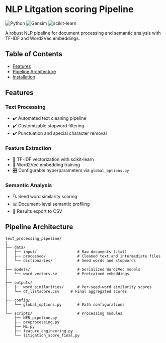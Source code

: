 # NLP Litgation scoring Pipeline

![Python](https://img.shields.io/badge/python-3.7%2B-blue)
![Gensim](https://img.shields.io/badge/gensim-4.0%2B-orange)
![scikit-learn](https://img.shields.io/badge/scikit--learn-1.0%2B-yellowgreen)

A robust NLP pipeline for document processing and semantic analysis with TF-IDF and Word2Vec embeddings.

## Table of Contents
- [Features](#features)
- [Pipeline Architecture](#pipeline-architecture)
- [Installation](#installation)


## Features

### Text Processing
- ✔️ Automated text cleaning pipeline  
- ✔️ Customizable stopword filtering  
- ✔️ Punctuation and special character removal  

### Feature Extraction
- 🎯 TF-IDF vectorization with scikit-learn  
- 🎯 Word2Vec embedding training  
- 🎛️ Configurable hyperparameters via `global_options.py`  

### Semantic Analysis
- 🔍 Seed word similarity scoring  
- 📊 Document-level semantic profiling  
- 💾 Results export to CSV  

## Pipeline Architecture

```text
text_processing_pipeline/
│
├── data/
│   ├── input/                  # Raw documents (.txt)
│   ├── processed/              # Cleaned text and intermediate files
│   └── dictionaries/           # Seed words and stopwords
│
├── models/                     # Serialized Word2Vec models
│   └── word_vectors.kv         # Pretrained embeddings
│
├── outputs/
│   ├── word_similarities/      # Per-seed-word similarity scores
│   └── df_listscore.csv     # Final aggregated scores
│
├── config/
│   └── global_options.py       # Path configurations
│
└── scripts/                    # Processing modules
    ├── NER_pipeline.py
    ├── preprocessing.py
    ├── ML.py
    ├── feature_engineering.py
    └── litigation_score_final.py

